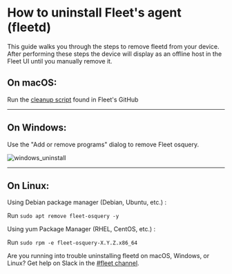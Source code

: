 # How to uninstall Fleet's agent (fleetd)

This guide walks you through the steps to remove fleetd from your device. After performing these steps the device will display as an offline host in the Fleet UI until you manually remove it.

## On macOS:
Run the [cleanup script](https://github.com/fleetdm/fleet/blob/main/orbit/tools/cleanup/cleanup_macos.sh) found in Fleet's GitHub 

---

## On Windows:
Use the "Add or remove programs" dialog to remove Fleet osquery.

![windows_uninstall](https://github.com/user-attachments/assets/4140e62b-f67a-4df6-85b0-430c2c624881)

---

## On Linux:

Using Debian package manager (Debian, Ubuntu, etc.) :

Run ```sudo apt remove fleet-osquery -y```

Using yum Package Manager (RHEL, CentOS, etc.) :

Run ```sudo rpm -e fleet-osquery-X.Y.Z.x86_64```

Are you running into trouble uninstalling fleetd on macOS, Windows, or Linux? Get help on Slack in the [#fleet channel](https://fleetdm.com/slack).

<meta name="category" value="guides">
<meta name="authorFullName" value="Eric Shaw">
<meta name="authorGitHubUsername" value="eashaw">
<meta name="publishedOn" value="2021-09-08">
<meta name="articleTitle" value="How to uninstall osquery">
<meta name="articleImageUrl" value="../website/assets/images/articles/how-to-uninstall-osquery-cover-1600x900@2x.jpg">
